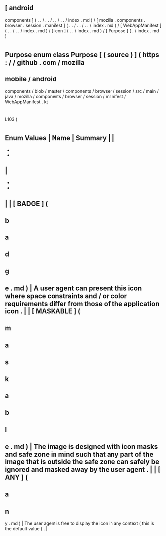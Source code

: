 [
android
-
components
]
(
.
.
/
.
.
/
.
.
/
.
.
/
index
.
md
)
/
[
mozilla
.
components
.
browser
.
session
.
manifest
]
(
.
.
/
.
.
/
.
.
/
index
.
md
)
/
[
WebAppManifest
]
(
.
.
/
.
.
/
index
.
md
)
/
[
Icon
]
(
.
.
/
index
.
md
)
/
[
Purpose
]
(
.
/
index
.
md
)
#
Purpose
enum
class
Purpose
[
(
source
)
]
(
https
:
/
/
github
.
com
/
mozilla
-
mobile
/
android
-
components
/
blob
/
master
/
components
/
browser
/
session
/
src
/
main
/
java
/
mozilla
/
components
/
browser
/
session
/
manifest
/
WebAppManifest
.
kt
#
L103
)
#
#
#
Enum
Values
|
Name
|
Summary
|
|
-
-
-
|
-
-
-
|
|
[
BADGE
]
(
-
b
-
a
-
d
-
g
-
e
.
md
)
|
A
user
agent
can
present
this
icon
where
space
constraints
and
/
or
color
requirements
differ
from
those
of
the
application
icon
.
|
|
[
MASKABLE
]
(
-
m
-
a
-
s
-
k
-
a
-
b
-
l
-
e
.
md
)
|
The
image
is
designed
with
icon
masks
and
safe
zone
in
mind
such
that
any
part
of
the
image
that
is
outside
the
safe
zone
can
safely
be
ignored
and
masked
away
by
the
user
agent
.
|
|
[
ANY
]
(
-
a
-
n
-
y
.
md
)
|
The
user
agent
is
free
to
display
the
icon
in
any
context
(
this
is
the
default
value
)
.
|
